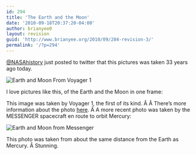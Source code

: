```yaml
---
id: 294
title: 'The Earth and the Moon'
date: '2010-09-18T20:37:20-04:00'
author: brianyee0
layout: revision
guid: 'http://www.brianyee.org/2010/09/284-revision-3/'
permalink: '/?p=294'
---
```


[@NASAhistory](http://www.twitter.com/NASAhistory) just posted to twitter that this pictures was taken 33 years ago today.

![](https://i0.wp.com/photojournal.jpl.nasa.gov/jpegMod/PIA00013_modest.jpg?resize=342%2C478 "Earth and Moon From Voyager 1")

I love pictures like this, of the Earth and the Moon in one frame:

This image was taken by Voyager 1, the first of its kind. Â Â There’s more information about the photo [here](http://visibleearth.nasa.gov/view_rec.php?id=546). Â A more recent photo was taken by the MESSENGER spacecraft en route to orbit Mercury:

![](https://i0.wp.com/apod.nasa.gov/apod/image/1009/earthmoon_messenger_big.png?resize=611%2C614 "Earth and Moon from Messenger")

This photo was taken from about the same distance from the Earth as Mercury. Â Stunning.